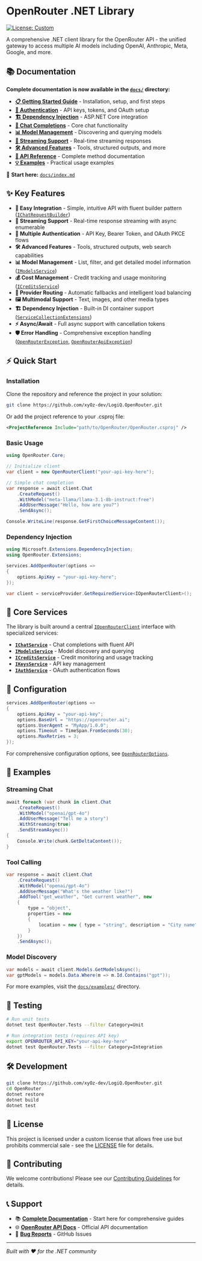 # OpenRouter .NET Library

[![License: Custom](https://img.shields.io/badge/License-Custom-blue.svg)](LICENSE)

A comprehensive .NET client library for the OpenRouter API - the unified gateway to access multiple AI models including OpenAI, Anthropic, Meta, Google, and more.

## 📚 Documentation

**Complete documentation is now available in the [`docs/`](docs/) directory:**

- **[📋 Getting Started Guide](docs/getting-started.md)** - Installation, setup, and first steps
- **[🔐 Authentication](docs/authentication.md)** - API keys, tokens, and OAuth setup
- **[🏗️ Dependency Injection](docs/dependency-injection.md)** - ASP.NET Core integration
- **[💬 Chat Completions](docs/features/chat-completions.md)** - Core chat functionality
- **[📊 Model Management](docs/features/models.md)** - Discovering and querying models
- **[🔄 Streaming Support](docs/features/streaming.md)** - Real-time streaming responses
- **[🛠️ Advanced Features](docs/advanced/)** - Tools, structured outputs, and more
- **[📖 API Reference](docs/api-reference/)** - Complete method documentation
- **[💡 Examples](docs/examples/)** - Practical usage examples

🚀 **Start here:** [`docs/index.md`](docs/index.md)

## ✨ Key Features

- **🚀 Easy Integration** - Simple, intuitive API with fluent builder pattern ([`IChatRequestBuilder`](OpenRouter/Services/Chat/IChatRequestBuilder.cs:1))
- **🔄 Streaming Support** - Real-time response streaming with async enumerable
- **🔐 Multiple Authentication** - API Key, Bearer Token, and OAuth PKCE flows
- **🛠️ Advanced Features** - Tools, structured outputs, web search capabilities
- **📊 Model Management** - List, filter, and get detailed model information ([`IModelsService`](OpenRouter/Core/IOpenRouterClient.cs:12))
- **💰 Cost Management** - Credit tracking and usage monitoring ([`ICreditsService`](OpenRouter/Core/IOpenRouterClient.cs:13))
- **🔧 Provider Routing** - Automatic fallbacks and intelligent load balancing
- **🖼️ Multimodal Support** - Text, images, and other media types
- **🏗️ Dependency Injection** - Built-in DI container support ([`ServiceCollectionExtensions`](OpenRouter/Extensions/ServiceCollectionExtensions.cs:16))
- **⚡ Async/Await** - Full async support with cancellation tokens
- **🛡️ Error Handling** - Comprehensive exception handling ([`OpenRouterException`](OpenRouter/Exceptions/OpenRouterException.cs:3), [`OpenRouterApiException`](OpenRouter/Exceptions/OpenRouterApiException.cs:3))

## ⚡ Quick Start

### Installation

Clone the repository and reference the project in your solution:

```bash
git clone https://github.com/xyOz-dev/LogiQ.OpenRouter.git
```

Or add the project reference to your .csproj file:

```xml
<ProjectReference Include="path/to/OpenRouter/OpenRouter.csproj" />
```

### Basic Usage

```csharp
using OpenRouter.Core;

// Initialize client
var client = new OpenRouterClient("your-api-key-here");

// Simple chat completion
var response = await client.Chat
    .CreateRequest()
    .WithModel("meta-llama/llama-3.1-8b-instruct:free")
    .AddUserMessage("Hello, how are you?")
    .SendAsync();

Console.WriteLine(response.GetFirstChoiceMessageContent());
```

### Dependency Injection

```csharp
using Microsoft.Extensions.DependencyInjection;
using OpenRouter.Extensions;

services.AddOpenRouter(options =>
{
    options.ApiKey = "your-api-key-here";
});

var client = serviceProvider.GetRequiredService<IOpenRouterClient>();
```

## 🎯 Core Services

The library is built around a central [`IOpenRouterClient`](OpenRouter/Core/IOpenRouterClient.cs:9) interface with specialized services:

- **[`IChatService`](OpenRouter/Core/IOpenRouterClient.cs:11)** - Chat completions with fluent API
- **[`IModelsService`](OpenRouter/Core/IOpenRouterClient.cs:12)** - Model discovery and querying
- **[`ICreditsService`](OpenRouter/Core/IOpenRouterClient.cs:13)** - Credit monitoring and usage tracking
- **[`IKeysService`](OpenRouter/Core/IOpenRouterClient.cs:14)** - API key management
- **[`IAuthService`](OpenRouter/Core/IOpenRouterClient.cs:15)** - OAuth authentication flows

## 🔧 Configuration

```csharp
services.AddOpenRouter(options =>
{
    options.ApiKey = "your-api-key";
    options.BaseUrl = "https://openrouter.ai";
    options.UserAgent = "MyApp/1.0.0";
    options.Timeout = TimeSpan.FromSeconds(30);
    options.MaxRetries = 3;
});
```

For comprehensive configuration options, see [`OpenRouterOptions`](OpenRouter/Core/IOpenRouterClient.cs:21).

## 🚀 Examples

### Streaming Chat
```csharp
await foreach (var chunk in client.Chat
    .CreateRequest()
    .WithModel("openai/gpt-4o")
    .AddUserMessage("Tell me a story")
    .WithStreaming(true)
    .SendStreamAsync())
{
    Console.Write(chunk.GetDeltaContent());
}
```

### Tool Calling
```csharp
var response = await client.Chat
    .CreateRequest()
    .WithModel("openai/gpt-4o")
    .AddUserMessage("What's the weather like?")
    .AddTool("get_weather", "Get current weather", new
    {
        type = "object",
        properties = new
        {
            location = new { type = "string", description = "City name" }
        }
    })
    .SendAsync();
```

### Model Discovery
```csharp
var models = await client.Models.GetModelsAsync();
var gptModels = models.Data.Where(m => m.Id.Contains("gpt"));
```

For more examples, visit the [`docs/examples/`](docs/examples/) directory.

## 🧪 Testing

```bash
# Run unit tests
dotnet test OpenRouter.Tests --filter Category=Unit

# Run integration tests (requires API key)
export OPENROUTER_API_KEY="your-api-key-here"
dotnet test OpenRouter.Tests --filter Category=Integration
```

## 🛠️ Development

```bash
git clone https://github.com/xyOz-dev/LogiQ.OpenRouter.git
cd OpenRouter
dotnet restore
dotnet build
dotnet test
```

## 📄 License

This project is licensed under a custom license that allows free use but prohibits commercial sale - see the [LICENSE](LICENSE) file for details.

## 🤝 Contributing

We welcome contributions! Please see our [Contributing Guidelines](CONTRIBUTING.md) for details.

## 📞 Support

- 📚 **[Complete Documentation](docs/index.md)** - Start here for comprehensive guides
- 🌐 **[OpenRouter API Docs](https://openrouter.ai/docs)** - Official API documentation
- 🐛 **[Bug Reports](https://github.com/xyOz-dev/LogiQ.OpenRouter/issues)** - GitHub Issues

---

*Built with ❤️ for the .NET community*
